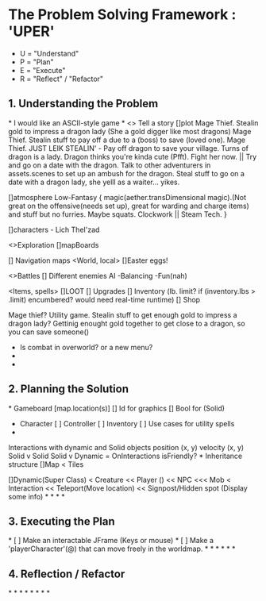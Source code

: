 <h1>The Problem Solving Framework : 'UPER'</h1>

* U = "Understand"
* P = "Plan"
* E = "Execute"
* R = "Reflect" / "Refactor"

<h2>1. Understanding the Problem</h2>
* I would like an ASCII-style game
* 
<> Tell a story
[]plot
    Mage Thief. Stealin gold to impress a dragon lady (She a gold digger like most dragons)
    Mage Thief. Stealin stuff to pay off a due to a (boss) to save (loved one).
    Mage Thief. JUST LEIK STEALIN'
    -
    Pay off dragon to save your village.
    Turns of dragon is a lady. 
    Dragon thinks you're kinda cute (Pfft). Fight her now. || Try and go on a date with the dragon.
        Talk to other adventurers in assets.scenes to set up an ambush for the dragon. 
    Steal stuff to go on a date with a dragon lady, she yelll as a waiter... yikes. 
    
    
    
[]atmosphere
    Low-Fantasy {
        magic(aether.transDimensional magic).(Not great on the offensive(needs set up), great for warding and charge items) and stuff but no furries. Maybe squats. Clockwork || Steam Tech.
    }
        
[]characters
    - Lich Thel'zad

<>Exploration
[]mapBoards

[] Navigation maps <World, local>
[]Easter eggs!

<>Battles
[] Different enemies AI
    -Balancing
    -Fun(nah)

<Items, spells>
[]LOOT
[] Upgrades
[] Inventory (lb. limit? if (inventory.lbs > .limit) encumbered? would need real-time runtime)
[] Shop

Mage thief? Utility game. 
Stealin stuff to get enough gold to impress a dragon lady?
Gettinig enought gold together to get close to a dragon, so you can save someone()

* Is combat in overworld? or a new menu?
*
*
<h2>
    2. Planning the Solution
</h2>
* Gameboard [map.location(s)]
[] Id for graphics
[] Bool for (Solid)


* Character 
[ ] Controller
[ ] Inventory
[ ] Use cases for utility spells
* 
Interactions with dynamic and Solid objects
    position (x, y)
    velocity (x, y)
    Solid v Solid
    Solid v Dynamic
    =
    OnInteractions
    isFriendly? 
*
Inheritance structure
[]Map
    < Tiles
    
[]Dynamic(Super Class) 
    < Creature
        << Player ()
        << NPC
            <<< Mob
    < Interaction
        << Teleport(Move location)
        << Signpost/Hidden spot (Display some info)
*
*
*
*
<h2>
    3. Executing the Plan
</h2>
* [ ] Make an interactable JFrame (Keys or mouse)
* [ ] Make a 'playerCharacter'(@) that can move freely in the worldmap.
*       
*
*
*
*
*
<h2>
    4. Reflection / Refactor
</h2>
*
*
*
*
*
*
*
*